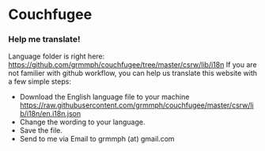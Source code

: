 # Couchfugee

### Help me translate!
Language folder is right here: https://github.com/grmmph/couchfugee/tree/master/csrw/lib/i18n
If you are not familier with github workflow, you can help us translate this website with a few simple steps:
- Download the English language file to your machine https://raw.githubusercontent.com/grmmph/couchfugee/master/csrw/lib/i18n/en.i18n.json
- Change the wording to your language.
- Save the file.
- Send to me via Email to grmmph (at) gmail.com
